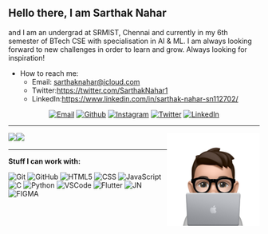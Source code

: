 

## Hello there, I am Sarthak Nahar 
and I am an undergrad at SRMIST, Chennai and currently in my 6th semester of BTech CSE with specialisation in AI & ML. 
  I am always looking forward to new challenges in order to learn and grow.  Always looking
for inspiration!
- How to reach me:
    - Email: sarthaknahar@icloud.com
    - Twitter:https://twitter.com/SarthakNahar1
    - LinkedIn:https://www.linkedin.com/in/sarthak-nahar-sn112702/
<center>
    
[![Email](https://img.shields.io/badge/-EMAIL-708090?style=for-the-badge&logo=gmail&logoColor=white&text=white)](mailto:sarthaknahar@icloud.com?subject=[GitHub])
[![Github](https://img.shields.io/badge/github-87CEEB.svg?style=for-the-badge&logo=github&logoColor=white&textColor=white)](https://www.github.com/Sarthak2700)
[![Instagram](https://img.shields.io/badge/instagram-708090.svg?style=for-the-badge&logo=instagram&logoColor=white&textColor=white)](https://www.instagram.com/vastav_11)
[![Twitter](https://img.shields.io/badge/twitter-87CEEB.svg?style=for-the-badge&logo=twitter&logoColor=white)](https://twitter.com/SarthakNahar1/)
[![LinkedIn](https://img.shields.io/badge/-LINKEDIN-708090?style=for-the-badge&logo=linkedin&logoColor=white)](https://www.linkedin.com/in/sarthak-nahar-sn112702/)

---

</center>


 <img src="https://github.com/Sarthak2700/Sarthak2700/blob/main/8f5a3b5f3ac5ad44-sticker.png" img align="right" width=37% height=37%>
 <img src="https://github-readme-stats.vercel.app/api?username=Sarthak2700&theme=react&hide_border=false&include_all_commits=true&count_private=true" img align="left"> 
 <img src="https://github-readme-stats.vercel.app/api/top-langs/?username=sarthak2700&theme=react&hide_border=false&include_all_commits=true&count_private=true&layout=compact">
 
 ---
 
 **Stuff I can work with:**

![Git](https://img.shields.io/badge/-Git-000?&logo=git)
![GitHub](https://img.shields.io/badge/-GitHub-000000?&logo=github)
![HTML5](https://img.shields.io/badge/-HTML5-000?&logo=html5)
![CSS](https://img.shields.io/badge/-CSS-000?&logo=css3&logoColor=1572B6)
![JavaScript](https://img.shields.io/badge/-JavaScript-000000?&logo=javascript)
![C](https://img.shields.io/badge/-C-000000?style=flat&logo=C)
![Python](https://img.shields.io/badge/-Python-000000?style=flat&logo=python)
![VSCode](https://img.shields.io/badge/-VSCode-000?&logo=Visual%20Studio%20Code&logoColor=007ACC)
![Flutter](https://img.shields.io/badge/-Python-000000?style=flat&logo=flutter)
![JN](https://img.shields.io/badge/-Jupyter_Notebook-000?&logo=jupyter)
![FIGMA](https://img.shields.io/badge/-Figma-000?&logo=figma)








